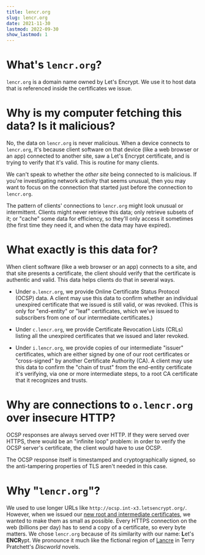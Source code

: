 ```yaml
---
title: lencr.org
slug: lencr.org
date: 2021-11-30
lastmod: 2022-09-30
show_lastmod: 1
---
```



# What's `lencr.org`?

`lencr.org` is a domain name owned by Let's Encrypt. We use it to host data
that is referenced inside the certificates we issue.

# Why is my computer fetching this data? Is it malicious?

No, the data on `lencr.org` is never malicious. When a device connects to
`lencr.org`, it's because client software on that device (like a web browser or
an app) connected to another site, saw a Let's Encrypt certificate, and is
trying to verify that it's valid. This is routine for many clients.

We can't speak to whether the *other site* being connected to is malicious. If
you're investigating network activity that seems unusual, then you may want to
focus on the connection that started just before the connection to `lencr.org`.

The pattern of clients' connections to `lencr.org` might look unusual or
intermittent. Clients might never retrieve this data; only retrieve subsets of
it; or "cache" some data for efficiency, so they'll only access it sometimes
(the first time they need it, and when the data may have expired).

# What exactly is this data for?

When client software (like a web browser or an app) connects to a site, and that
site presents a certificate, the client should verify that the certificate is
authentic and valid. This data helps clients do that in several ways.

* Under `o.lencr.org`, we provide Online Certificate Status Protocol (OCSP) data.
A client may use this data to confirm whether an individual unexpired
certificate that we issued is still valid, or was revoked. (This is only for
"end-entity" or "leaf" certificates, which we've issued to subscribers from one
of our intermediate certificates.)

* Under `c.lencr.org`, we provide Certificate Revocation Lists (CRLs) listing
all the unexpired certificates that we issued and later revoked.

* Under `i.lencr.org`, we provide copies of our intermediate "issuer"
certificates, which are either signed by one of our root certificates or
"cross-signed" by another Certificate Authority (CA). A client may use this
data to confirm the "chain of trust" from the end-entity certificate it's
verifying, via one or more intermediate steps, to a root CA certificate that it
recognizes and trusts.

# Why are connections to `o.lencr.org` over insecure HTTP?

OCSP responses are always served over HTTP. If they were served over HTTPS,
there would be an "infinite loop" problem: in order to verify the OCSP server's
certificate, the client would have to use OCSP.

The OCSP response itself is timestamped and cryptographically signed, so the
anti-tampering properties of TLS aren't needed in this case.

# Why "`lencr.org`"?

We used to use longer URLs like `http://ocsp.int-x3.letsencrypt.org/`. However,
when we issued our [new root and intermediate certificates][1], we wanted to
make them as small as possible. Every HTTPS connection on the web (billions per
day) has to send a copy of a certificate, so every byte matters. We chose
`lencr.org` because of its similarity with our name: **L**et's **ENCR**ypt. We
pronounce it much like the fictional region of [Lancre] in Terry Pratchett's
_Discworld_ novels.

[1]: https://letsencrypt.org/2020/09/17/new-root-and-intermediates.html
[Lancre]: https://wiki.lspace.org/Lancre
